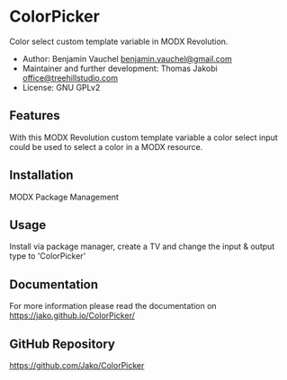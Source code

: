 # ColorPicker

Color select custom template variable in MODX Revolution.

- Author: Benjamin Vauchel <benjamin.vauchel@gmail.com>
- Maintainer and further development: Thomas Jakobi <office@treehillstudio.com>
- License: GNU GPLv2

## Features

With this MODX Revolution custom template variable a color select input
could be used to select a color in a MODX resource.

## Installation

MODX Package Management

## Usage

Install via package manager, create a TV and change the input & output type to 'ColorPicker'

## Documentation

For more information please read the documentation on https://jako.github.io/ColorPicker/

## GitHub Repository

https://github.com/Jako/ColorPicker
